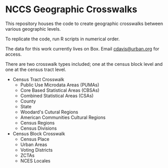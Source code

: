 # NCCS Geographic Crosswalks

This repository houses the code to create geographic crosswalks between various geographic levels. 

To replicate the code, run R scripts in numerical order.

The data for this work currently lives on Box. Email cdavis@urban.org for access.

There are two crosswalk types included; one at the census block level and one at the census tract level. 

- Census Tract Crosswalk
  - Public Use Microdata Areas (PUMAs)
  - Core Based Statistical Areas (CBSAs)
  - Combined Statistical Areas (CSAs)
  - County
  - State
  - Woodard's Cutural Regions
  - American Communities Cultural Regions
  - Census Regions
  - Census Divisions
- Census Block Crosswalk
  - Census Place
  - Urban Areas
  - Voting Districts
  - ZCTAs
  - NCES Locales
    
